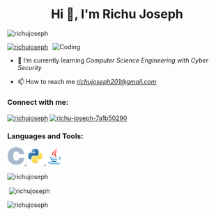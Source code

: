 <h1 align="center">Hi 👋, I'm Richu Joseph</h1>
<p align="left"> <img src="https://komarev.com/ghpvc/?username=richujoseph&label=Profile%20views&color=0e75b6&style=flat" alt="richujoseph" /> </p>
<img align="right" alt="Coding" width="400" src="https://cdn.dribbble.com/users/1292677/screenshots/6139167/avento.gif">
<p align="left"> <a href="https://twitter.com/richujoseph" target="blank"><img src="https://img.shields.io/twitter/follow/richujoseph?logo=twitter&style=for-the-badge" alt="richujoseph" /></a> </p>

- 🌱 I’m currently learning *Computer Science Engineering with Cyber Security*

- 📫 How to reach me *richujoseph201@gmail.com*

<h3 align="left">Connect with me:</h3>
<p align="left">
<a href="https://twitter.com/richujoseph" target="blank"><img align="center" src="https://raw.githubusercontent.com/rahuldkjain/github-profile-readme-generator/master/src/images/icons/Social/twitter.svg" alt="richujoseph" height="30" width="40" /></a>
<a href="https://linkedin.com/in/richu-joseph-7a1b50290" target="blank"><img align="center" src="https://raw.githubusercontent.com/rahuldkjain/github-profile-readme-generator/master/src/images/icons/Social/linked-in-alt.svg" alt="richu-joseph-7a1b50290" height="30" width="40" /></a>






<h3 align="left">Languages and Tools:</h3>
<p align="left"> 
    <a href="https://www.cprogramming.com/" target="_blank" rel="noreferrer"> 
        <img src="https://raw.githubusercontent.com/devicons/devicon/master/icons/c/c-original.svg" alt="c" width="40" height="40"/> 
    </a> 
    <a href="https://www.python.org" target="_blank" rel="noreferrer"> 
        <img src="https://raw.githubusercontent.com/devicons/devicon/master/icons/python/python-original.svg" alt="python" width="40" height="40"/> 
    </a>
    <a href="https://www.oracle.com/java/" target="_blank" rel="noreferrer"> 
        <img src="https://raw.githubusercontent.com/devicons/devicon/master/icons/java/java-original.svg" alt="java" width="40" height="40"/> 
    </a>
</p>

<p><img align="center" src="https://github-readme-stats.vercel.app/api/top-langs?username=richujoseph&show_icons=true&locale=en&layout=compact&langs_count=10&hide=javascript,html,css&card_width=495" alt="richujoseph" /></p>
       
<p>&nbsp;<img align="center" src="https://github-readme-stats.vercel.app/api?username=richujoseph&show_icons=true&locale=en" alt="richujoseph" /></p>
<p><img align="center" src="https://github-readme-streak-stats.herokuapp.com/?user=richujoseph&" alt="richujoseph" /></p>



